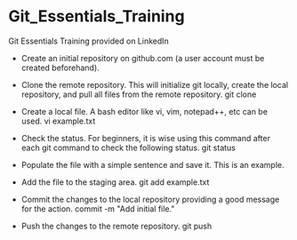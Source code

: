 # Git_Essentials_Training
Git Essentials Training provided on LinkedIn

- Create an initial repository on github.com (a user account must be created beforehand).

- Clone the remote repository. This will initialize git locally, create the local repository, and pull all files from the remote repository.
git clone <remote repository path>

- Create a local file. A bash editor like vi, vim, notepad++, etc can be used.
vi example.txt

- Check the status. For beginners, it is wise using this command after each git command to check the following status.
git status

- Populate the file with a simple sentence and save it.
This is an example.

- Add the file to the staging area.
git add example.txt

- Commit the changes to the local repository providing a good message for the action.
commit -m "Add initial file."

- Push the changes to the remote repository.
git push

